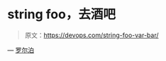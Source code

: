 # string foo，去酒吧

> 原文：<https://devops.com/string-foo-var-bar/>

— [罗尔泊](https://devops.com/author/breselman/)